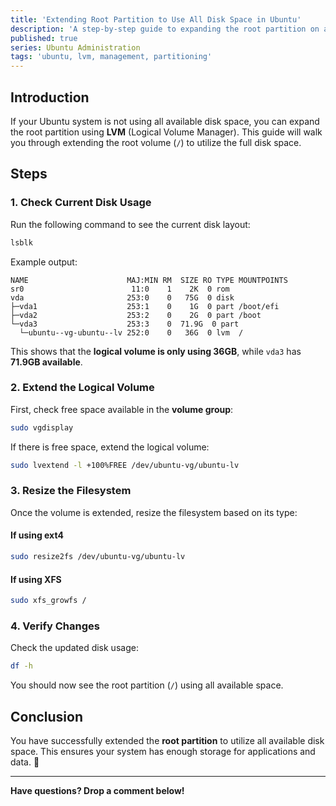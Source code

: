 ```yaml
---
title: 'Extending Root Partition to Use All Disk Space in Ubuntu'
description: 'A step-by-step guide to expanding the root partition on an Ubuntu system using LVM.'
published: true
series: Ubuntu Administration
tags: 'ubuntu, lvm, management, partitioning'
---
```


## Introduction

If your Ubuntu system is not using all available disk space, you can expand the root partition using **LVM** (Logical Volume Manager). This guide will walk you through extending the root volume (`/`) to utilize the full disk space.

## Steps

### 1. Check Current Disk Usage

Run the following command to see the current disk layout:

```bash
lsblk
```

Example output:

```plaintext
NAME                      MAJ:MIN RM  SIZE RO TYPE MOUNTPOINTS
sr0                        11:0    1    2K  0 rom
vda                       253:0    0   75G  0 disk
├─vda1                    253:1    0    1G  0 part /boot/efi
├─vda2                    253:2    0    2G  0 part /boot
└─vda3                    253:3    0  71.9G  0 part
  └─ubuntu--vg-ubuntu--lv 252:0    0   36G  0 lvm  /
```

This shows that the **logical volume is only using 36GB**, while `vda3` has **71.9GB available**.

### 2. Extend the Logical Volume

First, check free space available in the **volume group**:

```bash
sudo vgdisplay
```

If there is free space, extend the logical volume:

```bash
sudo lvextend -l +100%FREE /dev/ubuntu-vg/ubuntu-lv
```

### 3. Resize the Filesystem

Once the volume is extended, resize the filesystem based on its type:

#### If using ext4

```bash
sudo resize2fs /dev/ubuntu-vg/ubuntu-lv
```

#### If using XFS

```bash
sudo xfs_growfs /
```

### 4. Verify Changes

Check the updated disk usage:

```bash
df -h
```

You should now see the root partition (`/`) using all available space.

## Conclusion

You have successfully extended the **root partition** to utilize all available disk space. This ensures your system has enough storage for applications and data. 🚀

---

**Have questions? Drop a comment below!**
